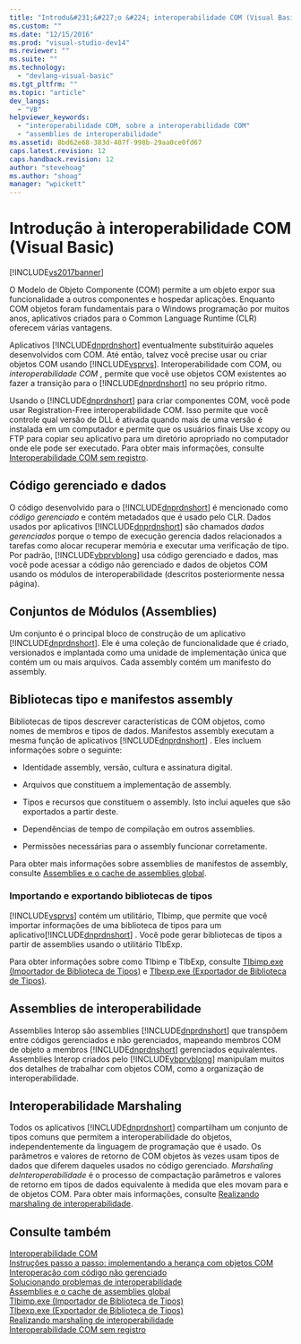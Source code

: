 ```yaml
---
title: "Introdu&#231;&#227;o &#224; interoperabilidade COM (Visual Basic) | Microsoft Docs"
ms.custom: ""
ms.date: "12/15/2016"
ms.prod: "visual-studio-dev14"
ms.reviewer: ""
ms.suite: ""
ms.technology: 
  - "devlang-visual-basic"
ms.tgt_pltfrm: ""
ms.topic: "article"
dev_langs: 
  - "VB"
helpviewer_keywords: 
  - "interoperabilidade COM, sobre a interoperabilidade COM"
  - "assemblies de interoperabilidade"
ms.assetid: 8bd62e68-383d-407f-998b-29aa0ce0fd67
caps.latest.revision: 12
caps.handback.revision: 12
author: "stevehoag"
ms.author: "shoag"
manager: "wpickett"
---
```

# Introdu&#231;&#227;o &#224; interoperabilidade COM (Visual Basic)
[!INCLUDE[vs2017banner](../../../csharp/includes/vs2017banner.md)]

O Modelo de Objeto Componente \(COM\) permite a um objeto expor sua funcionalidade a outros componentes e hospedar aplicações.  Enquanto COM objetos foram fundamentais para o Windows programação por muitos anos, aplicativos criados para o Common Language Runtime \(CLR\) oferecem várias vantagens.  
  
 Aplicativos [!INCLUDE[dnprdnshort](../../../csharp/getting-started/includes/dnprdnshort_md.md)] eventualmente substituirão aqueles desenvolvidos com COM.  Até então, talvez você precise usar ou criar objetos COM usando [!INCLUDE[vsprvs](../../../csharp/includes/vsprvs_md.md)].  Interoperabilidade com COM, ou  *interoperabilidade COM* , permite que você use objetos COM existentes ao fazer a transição para o [!INCLUDE[dnprdnshort](../../../csharp/getting-started/includes/dnprdnshort_md.md)] no seu próprio ritmo.  
  
 Usando o [!INCLUDE[dnprdnshort](../../../csharp/getting-started/includes/dnprdnshort_md.md)] para criar componentes COM, você pode usar Registration\-Free interoperabilidade COM.  Isso permite que você controle qual versão de DLL é ativada quando mais de uma versão é instalada em um computador e permite que os usuários finais Use xcopy ou FTP para copiar seu aplicativo para um diretório apropriado no computador onde ele pode ser executado.  Para obter mais informações, consulte [Interoperabilidade COM sem registro](../Topic/Registration-Free%20COM%20Interop.md).  
  
## Código gerenciado e dados  
 O código desenvolvido para o [!INCLUDE[dnprdnshort](../../../csharp/getting-started/includes/dnprdnshort_md.md)] é mencionado como  *código gerenciado*  e contém metadados que é usado pelo CLR.  Dados usados por aplicativos [!INCLUDE[dnprdnshort](../../../csharp/getting-started/includes/dnprdnshort_md.md)] são chamados  *dados gerenciados*  porque o tempo de execução gerencia dados relacionados a tarefas como alocar recuperar memória e executar uma verificação de tipo.  Por padrão, [!INCLUDE[vbprvblong](../../../visual-basic/developing-apps/customizing-extending-my/includes/vbprvblong_md.md)] usa código gerenciado e dados, mas você pode acessar a código não gerenciado e dados de objetos COM usando os módulos de interoperabilidade \(descritos posteriormente nessa página\).  
  
## Conjuntos de Módulos \(Assemblies\)  
 Um conjunto é o principal bloco de construção de um aplicativo [!INCLUDE[dnprdnshort](../../../csharp/getting-started/includes/dnprdnshort_md.md)].  Ele é uma coleção de funcionalidade que é criado, versionados e implantada como uma unidade de implementação única que contém um ou mais arquivos.  Cada assembly contém um manifesto do assembly.  
  
## Bibliotecas tipo e manifestos assembly  
 Bibliotecas de tipos descrever características de COM objetos, como nomes de membros e tipos de dados.  Manifestos assembly executam a mesma função de aplicativos [!INCLUDE[dnprdnshort](../../../csharp/getting-started/includes/dnprdnshort_md.md)] .  Eles incluem informações sobre o seguinte:  
  
-   Identidade assembly, versão, cultura e assinatura digital.  
  
-   Arquivos que constituem a implementação de assembly.  
  
-   Tipos e recursos que constituem o assembly.  Isto inclui aqueles que são exportados a partir deste.  
  
-   Dependências de tempo de compilação em outros assemblies.  
  
-   Permissões necessárias para o assembly funcionar corretamente.  
  
 Para obter mais informações sobre assemblies de manifestos de assembly, consulte [Assemblies e o cache de assemblies global](../Topic/Assemblies%20and%20the%20Global%20Assembly%20Cache%20\(C%23%20and%20Visual%20Basic\).md).  
  
### Importando e exportando bibliotecas de tipos  
 [!INCLUDE[vsprvs](../../../csharp/includes/vsprvs_md.md)] contém um utilitário, Tlbimp, que permite que você importar informações de uma biblioteca de tipos para um aplicativo[!INCLUDE[dnprdnshort](../../../csharp/getting-started/includes/dnprdnshort_md.md)] .  Você pode gerar bibliotecas de tipos a partir de assemblies usando o utilitário TlbExp.  
  
 Para obter informações sobre como Tlbimp e TlbExp, consulte [Tlbimp.exe \(Importador de Biblioteca de Tipos\)](../Topic/Tlbimp.exe%20\(Type%20Library%20Importer\).md) e [Tlbexp.exe \(Exportador de Biblioteca de Tipos\)](../Topic/Tlbexp.exe%20\(Type%20Library%20Exporter\).md).  
  
## Assemblies de interoperabilidade  
 Assemblies Interop são assemblies [!INCLUDE[dnprdnshort](../../../csharp/getting-started/includes/dnprdnshort_md.md)] que transpõem entre códigos gerenciados e não gerenciados, mapeando membros COM de objeto a membros [!INCLUDE[dnprdnshort](../../../csharp/getting-started/includes/dnprdnshort_md.md)] gerenciados equivalentes.  Assemblies Interop criados pelo [!INCLUDE[vbprvblong](../../../visual-basic/developing-apps/customizing-extending-my/includes/vbprvblong_md.md)] manipulam muitos dos detalhes de trabalhar com objetos COM, como a organização de interoperabilidade.  
  
## Interoperabilidade Marshaling  
 Todos os aplicativos [!INCLUDE[dnprdnshort](../../../csharp/getting-started/includes/dnprdnshort_md.md)] compartilham um conjunto de tipos comuns que permitem a interoperabilidade do objetos, independentemente da linguagem de programação que é usado.  Os parâmetros e valores de retorno de COM objetos às vezes usam tipos de dados que diferem daqueles usados no código gerenciado.  *Marshaling deInteroperabilidade*  é o processo de compactação parâmetros e valores de retorno em tipos de dados equivalente à medida que eles movam para e de objetos COM.  Para obter mais informações, consulte [Realizando marshaling de interoperabilidade](../Topic/Interop%20Marshaling.md).  
  
## Consulte também  
 [Interoperabilidade COM](../../../visual-basic/programming-guide/com-interop/index.md)   
 [Instruções passo a passo: implementando a herança com objetos COM](../../../visual-basic/programming-guide/com-interop/walkthrough-implementing-inheritance-with-com-objects.md)   
 [Interoperação com código não gerenciado](../Topic/Interoperating%20with%20Unmanaged%20Code.md)   
 [Solucionando problemas de interoperabilidade](../../../visual-basic/programming-guide/com-interop/troubleshooting-interoperability.md)   
 [Assemblies e o cache de assemblies global](../Topic/Assemblies%20and%20the%20Global%20Assembly%20Cache%20\(C%23%20and%20Visual%20Basic\).md)   
 [Tlbimp.exe \(Importador de Biblioteca de Tipos\)](../Topic/Tlbimp.exe%20\(Type%20Library%20Importer\).md)   
 [Tlbexp.exe \(Exportador de Biblioteca de Tipos\)](../Topic/Tlbexp.exe%20\(Type%20Library%20Exporter\).md)   
 [Realizando marshaling de interoperabilidade](../Topic/Interop%20Marshaling.md)   
 [Interoperabilidade COM sem registro](../Topic/Registration-Free%20COM%20Interop.md)
